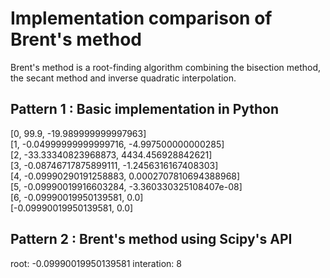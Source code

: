 # Implementation comparison of Brent's method 
Brent's method is a root-finding algorithm combining the bisection method, the secant method and inverse quadratic interpolation.

## Pattern 1 : Basic implementation in Python
[0, 99.9, -19.989999999997963]  
[1, -0.04999999999999716, -4.997500000000285]  
[2, -33.33340823968873, 4434.456928842621]  
[3, -0.08746717875899111, -1.2456316167408303]  
[4, -0.09990290191258883, 0.0002707810694388968]  
[5, -0.09990019916603284, -3.360330325108407e-08]  
[6, -0.09990019950139581, 0.0]  
[-0.09990019950139581, 0.0]  

## Pattern 2 : Brent's method using Scipy's API
root: -0.09990019950139581 interation: 8  
